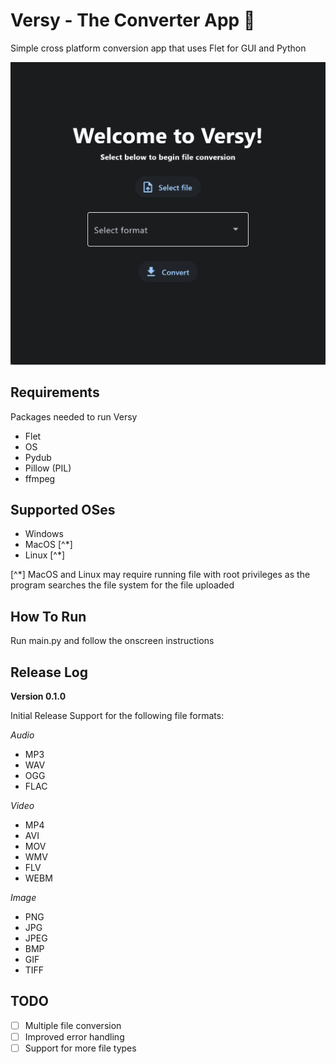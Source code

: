 # Versy - The Converter App :file_folder:

Simple cross platform conversion app that uses Flet for GUI and Python

![Versy](assets/Versy-launch.png)

## Requirements
Packages needed to run Versy
- Flet
- OS
- Pydub
- Pillow (PIL)
- ffmpeg

## Supported OSes
- Windows
- MacOS [^*]
- Linux [^*]

[^*] MacOS and Linux may require running file with root privileges as the program searches the file system for the file uploaded


## How To Run
Run main.py and follow the onscreen instructions

## Release Log
**Version 0.1.0**

Initial Release Support for the following file formats:

*Audio*
- MP3
- WAV
- OGG
- FLAC

*Video*
- MP4 
- AVI
- MOV
- WMV
- FLV
- WEBM

*Image* 
- PNG
- JPG
- JPEG
- BMP
- GIF
- TIFF

## TODO
- [ ] Multiple file conversion
- [ ] Improved error handling
- [ ] Support for more file types